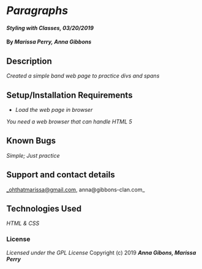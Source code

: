 # _Paragraphs_

#### _Styling with Classes, 03/20/2019_

#### By _**Marissa Perry, Anna Gibbons**_

## Description

_Created a simple band web page to practice divs and spans_

## Setup/Installation Requirements

* _Load the web page in browser_

_You need a web browser that can handle HTML 5_

## Known Bugs

_Simple; Just practice_

## Support and contact details

_ohthatmarissa@gmail.com, anna@gibbons-clan.com_

## Technologies Used

_HTML & CSS_

### License
*Licensed under the GPL License*
Copyright (c) 2019 **_Anna Gibons, Marissa Perry_**
